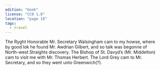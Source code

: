 ```yaml
---
edition: "book"
license: "CC0 1.0"
location: "page 18"
tags:
  - travel
---
```

The Ryght Honorable Mr. Secretary Walsingham cam to my
howse, where by good lok he found Mr. Awdrian Gilbert, and so
talk was begonne of North-west Straights discovery. The Bishop
of St. Davyd’s (Mr. Middelton) cam to visit me with Mr. Thomas
Herbert. The Lord Grey cam to Mr. Secretary, and so they went
unto Greenwich(?).
